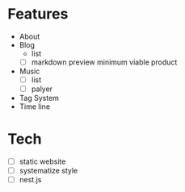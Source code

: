 # Features
* About
* Blog
  - list
  - [ ] markdown preview minimum viable product
* Music 
  - [ ] list  
  - [ ] palyer
* Tag System
* Time line

# Tech 
- [ ] static website
- [ ] systematize style
- [ ] nest.js
